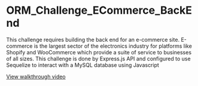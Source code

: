 # ORM_Challenge_ECommerce_BackEnd
This challenge requires building the back end for an e-commerce site. 
E-commerce is the largest sector of the electronics industry for platforms like Shopify and WooCommerce which provide a suite of service to businesses of all sizes. 
This challenge is done by Express.js API and configured to use Sequelize to interact with a MySQL database using Javascript

<a href="https://drive.google.com/file/d/1omVvy6AAJHJlTv7-suWAVhZGfFohNC6g/view">View walkthrough video</a>